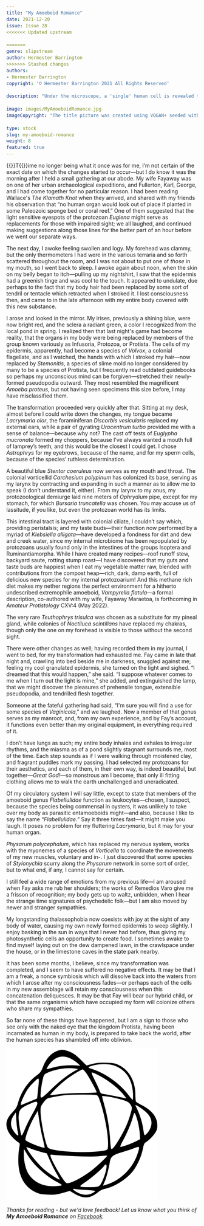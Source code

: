 ```yaml
---
title: "My Amoeboid Romance"
date: 2021-12-20
issue: Issue 28
<<<<<<< Updated upstream

=======
genre: slipstream
author: Hermester Barrington
>>>>>>> Stashed changes
authors:
- Hermester Barrington
copyright: '© Hermester Barrington 2021 All Rights Reserved'

description: "Under the microscope, a 'single' human cell is revealed to be a chaotic community of collaborating entities. What we each see as a body is more like a microbial biosphere—so if, at a stroke, what you are became literally just that, would it even be so bad? Judging by Hermester Barrington's yarn, when Kafka wrote The Metamorphosis he wasn’t just needlessly downbeat, he was thinking too big. And too singular."

image: images/MyAmoeboidRomance.jpg
imageCopyright: "The title picture was created using VQGAN+ seeded with a Creative Commons image by [Spencer Selover](https://www.pexels.com/photo/man-facing-sideways-428364/) and the phrase 'a man made of bacteria', composited with its source plus an element from [kate_krav](https://pixabay.com/photos/photos-pictures-people-antique-889168/). A video of the VQGAN+ process can be seen [here](https://youtu.be/8yVsJC-Y010)."

type: stock
slug: my-amoeboid-romance
weight: 8
featured: true
---
```


{{<glyph>}}T{{</glyph>}}ime no longer being what it once was for me, I’m not certain of the exact date on which the changes started to occur—but I do know it was the morning after I held a small gathering at our abode. My wife Fayaway was on one of her urban archaeological expeditions, and Fullerton, Karl, George, and I had come together for no particular reason. I had been reading Wallace's *The Klamath Knot* when they arrived, and shared with my friends his observation that “no human organ would look out of place if planted in some Paleozoic sponge bed or coral reef.” One of them suggested that the light sensitive eyespots of the protozoan *Euglena* might serve as replacements for those with impaired sight; we all laughed, and continued making suggestions along those lines for the better part of an hour before we went our separate ways.  	

The next day, I awoke feeling swollen and logy. My forehead was clammy, but the only thermometers I had were in the various terraria and so forth scattered throughout the room, and I was not about to put one of *those* in my mouth, so I went back to sleep. I awoke again about noon, when the skin on my belly began to itch—pulling up my nightshirt, I saw that the epidermis had a greenish tinge and was cool to the touch. It appeared to undulate, due perhaps to the fact that my body hair had been replaced by some sort of tendril or tentacle which retracted when I stroked it. I lost consciousness then, and came to in the late afternoon with my entire body covered with this new substance.

I arose and looked in the mirror. My irises, previously a shining blue, were now bright red, and the sclera a radiant green, a color I recognized from the local pond in spring. I realized then that last night's game had become reality, that the organs in my body were being replaced by members of the group known variously as Infusoria, Protozoa, or Protista. The cells of my epidermis, apparently, had become a species of *Volvox*, a colonial flagellate, and as I watched, the hands with which I stroked my hair—now replaced by *Stemonitis*, a species of slime mold no longer considered by many to be a species of Protista, but I frequently read outdated guidebooks so perhaps my unconscious mind can be forgiven—stretched their newly-formed pseudopodia outward. They most resembled the magnificent *Amoeba proteus*, but not having seen specimens this size before, I may have misclassified them.

The transformation proceeded very quickly after that. Sitting at my desk, almost before I could write down the changes, my tongue became *Lacrymaria olor*, the foraminiferan *Discorbis vesicularis* replaced my external ears, while a pair of gyrating *Urocentrum turbo* provided me with a sense of balance—because why not? The cast off tests of *Euglypha mucronata* formed my choppers, because I’ve always wanted a mouth full of lamprey’s teeth, and this would be the closest I could get. I chose *Astrophrys* for my eyebrows, because of the name, and for my sperm cells, because of the species’ ruthless determination. 

A beautiful blue *Stentor coeruleus* now serves as my mouth and throat. The colonial vorticellid *Carchesium polypinum* has colonized its base, serving as my larynx by contracting and expanding in such a manner as to allow me to speak (I don’t understand it, either). From my larynx to my anus, my protozoological demiurge laid nine meters of *Ophrydium* pipe, except for my stomach, for which *Bursaria truncatella* was chosen. You may accuse us of lassitude, if you like, but even the protozoan world has its limits. 

This intestinal tract is layered with colonial ciliate, I couldn’t say which, providing peristalsis; and my taste buds—their function now performed by a myriad of *Klebsiella alligata*—have developed a fondness for dirt and dew and creek water, since my internal microbiome has been repopulated by protozoans usually found only in the intestines of the groups Isoptera and Ruminantiamorpha. While I have created many recipes—roof runoff stew, backyard saute, rotting stump roast—I have discovered that my guts and taste buds are happiest when I eat my vegetable matter raw, blended with contributions from the compost heap—rich, dark, damp earth, full of delicious new species for my internal protozoarium! And this methane rich diet makes my nether regions the perfect environment for a hitherto undescribed extremophile amoeboid, *Vampyrella flatula*—a formal description, co-authored with my wife, Fayaway Maraetoa, is forthcoming in *Amateur Protistology* CXV:4 (May 2022).

The very rare *Teuthophrys trisulca* was chosen as a substitute for my pineal gland, while colonies of *Noctiluca scintillans* have replaced my chakras, though only the one on my forehead is visible to those without the second sight.

There were other changes as well; having recorded them in my journal, I went to bed, for my transformation had exhausted me. Fay came in late that night and, crawling into bed beside me in darkness, snuggled against me; feeling my cool granulated epidermis, she turned on the light and sighed. “I dreamed that this would happen,” she said. “I suppose whatever comes to me when I turn out the light is mine,” she added, and extinguished the lamp, that we might discover the pleasures of prehensile tongue, extensible pseudopodia, and tendrilled flesh together.

Someone at the fateful gathering had said, “I'm sure you will find a use for some species of *Vaginicola*,” and we laughed. Now a member of that genus serves as my manroot, and, from my own experience, and by Fay’s account, it functions even better than my original equipment, in everything required of it.

I don’t have lungs as such; my entire body inhales and exhales to irregular rhythms, and the miasma as of a pond slightly stagnant surrounds me, most of the time. Each step sounds as if I were walking through moistened clay, and fragrant puddles mark my passing. I had selected my protozoans for their aesthetics, and each of them, in their own way, is indeed beautiful, but together—*Great God!*—so monstrous am I become, that only ill fitting clothing allows me to walk the earth unchallenged and uneradicated.

Of my circulatory system I will say little, except to state that members of the amoeboid genus *Flabellulidae* function as leukocytes—chosen, I suspect, because the species being commensal in oysters, it was unlikely to take over my body as parasitic entamoeboids might—and also, because I like to say the name *“Flabellulidae.”* Say it three times fast—it might make you laugh. It poses no problem for my fluttering *Lacrymaria*, but it may for your human organ.

*Physarum polycephalum*, which has replaced my nervous system, works with the myonemes of a species of *Vorticella* to coordinate the movements of my new muscles, voluntary and in-. I just discovered that some species of *Stylonychia* scurry along the *Physarum* network in some sort of order, but to what end, if any, I cannot say for certain. 

I still feel a wide range of emotions from my previous life—I am aroused when Fay asks me rub her shoulders; the works of Remedios Varo give me a frisson of recognition; my body gets up to waltz, unbidden, when I hear the strange time signatures of psychedelic folk—but I am also moved by newer and stranger sympathies. 

My longstanding thalassophobia now coexists with joy at the sight of any body of water, causing my own newly formed epidermis to weep slightly. I enjoy basking in the sun in ways that I never had before, thus giving my photosynthetic cells an opportunity to create food. I sometimes awake to find myself laying out on the dew dampened lawn, in the crawlspace under the house, or in the limestone caves in the state park nearby. 

It has been some months, I believe, since my transformation was completed, and I seem to have suffered no negative effects. It may be that I am a freak, a nonce symbiosis which will dissolve back into the waters from which I arose after my consciousness fades—or perhaps each of the cells in my new assemblage will retain my consciousness when this concatenation deliquesces. It may be that Fay will bear our hybrid child, or that the same organisms which have occupied my form will colonize others who share my sympathies.

So far none of these things have happened, but I am a sign to those who see only with the naked eye that the kingdom Protista, having been incarnated as human in my body, is prepared to take back the world, after the human species has shambled off into oblivion. 

![Orbit-lrg](images/Orbit.svg)

*Thanks for reading - but we'd love feedback! Let us know what you think of **My Amoeboid Romance** on [Facebook](https://www.facebook.com/MythaxisMagazine/posts/390778929509772).*
